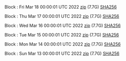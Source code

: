 Block [](https://insight.dash.org/insight/block/): Fri Mar 18 00:00:01 UTC 2022 [zip](https://dash-bootstrap.ams3.digitaloceanspaces.com/mainnet/2022-03-18/bootstrap.dat.zip) (7.7G) [SHA256](https://dash-bootstrap.ams3.digitaloceanspaces.com/mainnet/2022-03-18/sha256.txt)

Block [](https://insight.dash.org/insight/block/): Thu Mar 17 00:00:01 UTC 2022 [zip](https://dash-bootstrap.ams3.digitaloceanspaces.com/mainnet/2022-03-17/bootstrap.dat.zip) (7.7G) [SHA256](https://dash-bootstrap.ams3.digitaloceanspaces.com/mainnet/2022-03-17/sha256.txt)

Block [](https://insight.dash.org/insight/block/): Wed Mar 16 00:00:01 UTC 2022 [zip](https://dash-bootstrap.ams3.digitaloceanspaces.com/mainnet/2022-03-16/bootstrap.dat.zip) (7.7G) [SHA256](https://dash-bootstrap.ams3.digitaloceanspaces.com/mainnet/2022-03-16/sha256.txt)

Block [](https://insight.dash.org/insight/block/): Tue Mar 15 00:00:01 UTC 2022 [zip](https://dash-bootstrap.ams3.digitaloceanspaces.com/mainnet/2022-03-15/bootstrap.dat.zip) (7.7G) [SHA256](https://dash-bootstrap.ams3.digitaloceanspaces.com/mainnet/2022-03-15/sha256.txt)

Block [](https://insight.dash.org/insight/block/): Mon Mar 14 00:00:01 UTC 2022 [zip](https://dash-bootstrap.ams3.digitaloceanspaces.com/mainnet/2022-03-14/bootstrap.dat.zip) (7.7G) [SHA256](https://dash-bootstrap.ams3.digitaloceanspaces.com/mainnet/2022-03-14/sha256.txt)

Block [](https://insight.dash.org/insight/block/): Sun Mar 13 00:00:01 UTC 2022 [zip](https://dash-bootstrap.ams3.digitaloceanspaces.com/mainnet/2022-03-13/bootstrap.dat.zip) (7.7G) [SHA256](https://dash-bootstrap.ams3.digitaloceanspaces.com/mainnet/2022-03-13/sha256.txt)
